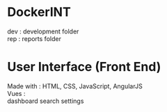 # DockerINT
dev : development folder  
rep : reports folder  

# User Interface (Front End)
Made with :
HTML, CSS, JavaScript, AngularJS  
Vues :  
  dashboard
  search
  settings
